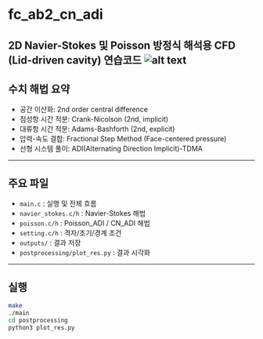 # fc_ab2_cn_adi

2D Navier-Stokes 및 Poisson 방정식 해석용 CFD (Lid-driven cavity) 연습코드
![alt text](image.png)
---

## 수치 해법 요약

- 공간 이산화: 2nd order central difference
- 점성항 시간 적분: Crank-Nicolson (2nd, implicit)
- 대류항 시간 적분: Adams-Bashforth (2nd, explicit)
- 압력-속도 결합: Fractional Step Method (Face-centered pressure)
- 선형 시스템 풀이: ADI(Alternating Direction Implicit)-TDMA

---

## 주요 파일

- `main.c` : 실행 및 전체 흐름
- `navier_stokes.c/h` : Navier-Stokes 해법
- `poisson.c/h` : Poisson_ADI / CN_ADI 해법
- `setting.c/h` : 격자/초기/경계 조건
- `outputs/` : 결과 저장
- `postprocessing/plot_res.py` : 결과 시각화

---

## 실행

```sh
make
./main
cd postprocessing
python3 plot_res.py
```
